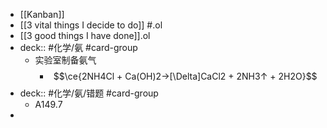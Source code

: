 - [[Kanban]]
- [[3 vital things I decide to do]] #.ol
- [[3 good things I have done]].ol
- deck:: #化学/氨 #card-group
	- 实验室制备氨气
		- $$\ce{2NH4Cl + Ca(OH)2->[\Delta]CaCl2 + 2NH3↑ + 2H2O}$$
- deck:: #化学/氨/错题 #card-group
	- A149.7
-